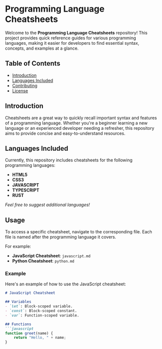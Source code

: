 # Programming Language Cheatsheets

Welcome to the **Programming Language Cheatsheets** repository! This project provides quick reference guides for various programming languages, making it easier for developers to find essential syntax, concepts, and examples at a glance.

## Table of Contents

- [Introduction](#introduction)
- [Languages Included](#languages-included)
- [Contributing](#contributing)
- [License](#license)

## Introduction

Cheatsheets are a great way to quickly recall important syntax and features of a programming language. Whether you're a beginner learning a new language or an experienced developer needing a refresher, this repository aims to provide concise and easy-to-understand resources.

## Languages Included

Currently, this repository includes cheatsheets for the following programming languages:

- **HTML5**
- **CSS3**
- **JAVASCRIPT**
- **TYPESCRIPT**
- **RUST**

*Feel free to suggest additional languages!*

## Usage

To access a specific cheatsheet, navigate to the corresponding file. Each file is named after the programming language it covers.

For example:
- **JavaScript Cheatsheet**: `javascript.md`
- **Python Cheatsheet**: `python.md`

### Example

Here's an example of how to use the JavaScript cheatsheet:

```markdown
# JavaScript Cheatsheet

## Variables
- `let`: Block-scoped variable.
- `const`: Block-scoped constant.
- `var`: Function-scoped variable.

## Functions
```javascript
function greet(name) {
    return "Hello, " + name;
}
